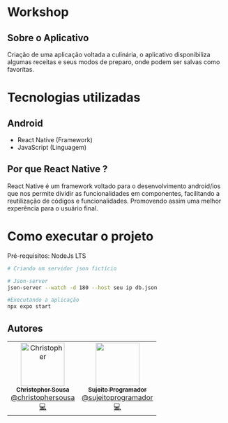 # Workshop <Insider/>

## Sobre o Aplicativo

Criação de uma aplicação voltada a culinária, o aplicativo disponibiliza algumas receitas e seus modos de preparo, onde podem ser salvas como favorítas.

# Tecnologias utilizadas
## Android
- React Native (Framework)
- JavaScript (Linguagem)


## Por que React Native ?

React Native é um framework voltado para o desenvolvimento android/ios que nos permite dividir as funcionalidades em componentes, facilitando a reutilização de códigos e funcionalidades. Promovendo assim uma melhor experência para o usuário final.


# Como executar o projeto

Pré-requisitos: NodeJs LTS

```bash
# Criando um servidor json fictício

# Json-server
json-server --watch -d 180 --host seu ip db.json

#Executando a aplicação
npx expo start

```

## Autores

<table>
  <tr>
    <td align="center">
      <a href="http://github.com/christophersousa/">
        <img src="https://avatars.githubusercontent.com/u/61100762?s=400&u=791f8def6d6d9f23809227af4c69ccd16f4a6112&v=4" width="100px;" alt="Christopher"/>
        <br />
        <sub>
          <b>Christopher Sousa</b>
        </sub>
       </a>
       <br />
        <a href="https://www.linkedin.com/in/christopher-silva-857205205/" title="Linkedin">@christophersousa</a>
       <br />
       <a href="https://github.com/christophersousa/" title="Code">💻</a>
    </td>
    <td align="center">
      <a href="https://github.com/sujeitoprogramador">
        <img src="https://avatars.githubusercontent.com/u/49500316?s=200&v=4" width="100px;"/>
        <br />
        <sub>
          <b>Sujeito Programador</b>
        </sub>
       </a>
       <br />
        <a href="https://www.linkedin.com/company/sujeitoprogramador/" title="Linkedin">@sujeitoprogramador</a>
       <br />
       <a href="https://github.com/sujeitoprogramador" title="Code">💻</a>
    </td>
  </tr>
</table>
